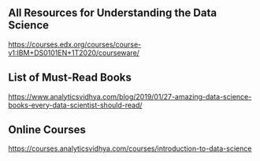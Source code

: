 ## All Resources for Understanding the Data Science
https://courses.edx.org/courses/course-v1:IBM+DS0101EN+1T2020/courseware/

## List of Must-Read Books
https://www.analyticsvidhya.com/blog/2019/01/27-amazing-data-science-books-every-data-scientist-should-read/

## Online Courses
https://courses.analyticsvidhya.com/courses/introduction-to-data-science